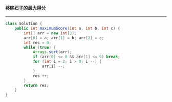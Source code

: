#### <a href="https://leetcode.cn/problems/maximum-score-from-removing-stones/">移除石子的最大得分</a>

---------------

```java
class Solution {
    public int maximumScore(int a, int b, int c) {
        int[] arr = new int[3];
        arr[0] = a; arr[1] = b; arr[2] = c;
        int res = 0;
        while (true) {
            Arrays.sort(arr);
            if (arr[0] <= 0 && arr[1] <= 0) break;
            for (int i = 2; i > 0; i --) {
                arr[i] --;
            }
            res ++;
        }
        return res;
    }
}
```

